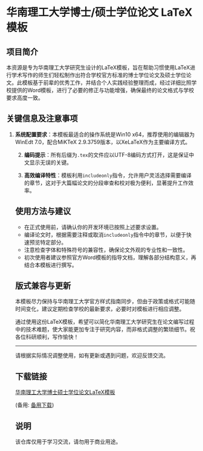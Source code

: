 # 华南理工大学博士/硕士学位论文 LaTeX模板

## 项目简介

本资源是专为华南理工大学研究生设计的LaTeX模板，旨在帮助习惯使用LaTeX进行学术写作的师生们轻松制作出符合学校官方标准的博士学位论文及硕士学位论文。此模板基于前辈的优秀工作，并结合个人实践经验整理而成，经过详细比照学校提供的Word模板，进行了必要的修正与功能增强，确保最终的论文格式与学校要求高度一致。

## 关键信息及注意事项

1. **系统配置要求**：本模板最适合的操作系统是Win10 x64，推荐使用的编辑器为WinEdt 7.0，配合MiKTeX 2.9.3759版本，以XeLaTeX作为主要编译方式。

   2. **编码提示**：所有后缀为`.tex`的文件应以UTF-8编码方式打开，这是保证中文显示无误的关键。

   3. **高效编译特性**：模板利用`includeonly`指令，允许用户灵活选择需要编译的章节，这对于大篇幅论文的分段审查和校对极为便利，显著提升工作效率。

   ## 使用方法与建议

   - 在正式使用前，请确认你的开发环境已按照上述要求设置。
   - 编译论文时，根据需要注释或取消`includeonly`指令中的章节，以便于快速预览特定部分。
   - 注意检查字体和特殊符号的兼容性，确保论文外观的专业性和一致性。
   - 初次使用者建议参照官方Word模板的指导文档，理解各部分结构意义，再结合本模板进行撰写。

   ## 版式兼容与更新

   本模板尽力保持与华南理工大学官方样式指南同步，但由于政策或格式可能随时间变化，建议定期检查学校的最新要求，必要时对模板进行相应调整。

   通过使用这份LaTeX模板，希望可以简化华南理工大学研究生在论文编写过程中的技术难题，使大家能更加专注于研究内容，而非格式调整的繁琐细节。祝各位科研顺利，写作愉快！

   ---

   请根据实际情况调整使用，如有更新或遇到问题，欢迎反馈交流。

   ## 下载链接
   [华南理工大学博士硕士学位论文LaTeX模板](https://pan.quark.cn/s/409a531eec0f) 

   (备用: [备用下载](https://pan.baidu.com/s/1vp_IutU730aswRskImByuA?pwd=1234))

   ## 说明

   该仓库仅用于学习交流，请勿用于商业用途。
